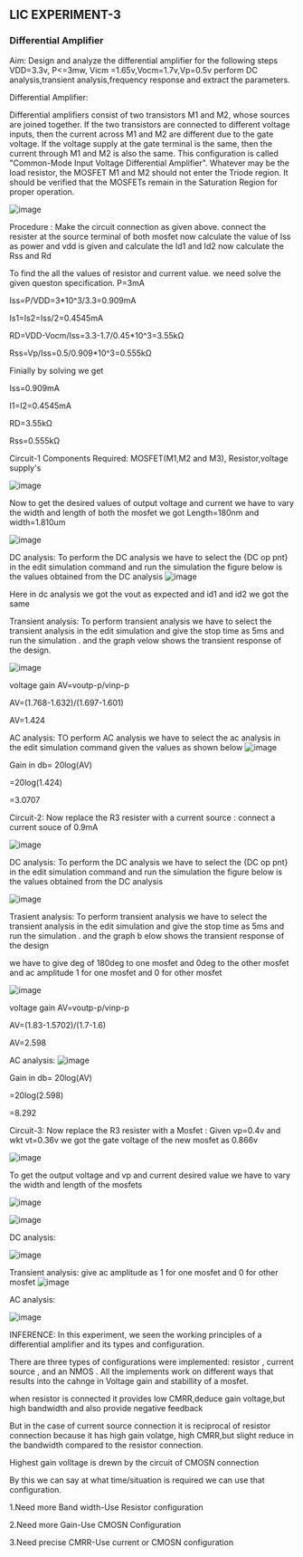 ## LIC EXPERIMENT-3
### Differential Amplifier

Aim:
Design and analyze the differential amplifier for the following steps VDD=3.3v, P<=3mw, Vicm =1.65v,Vocm=1.7v,Vp=0.5v perform DC analysis,transient analysis,frequency response and extract the parameters.

Differential Amplifier:

Differential amplifiers consist of two transistors M1 and M2, whose sources are joined together. If the two transistors are connected to different voltage inputs, then the current across M1 and M2 are different due to the gate voltage. If the voltage supply at the gate terminal is the same, then the current through M1 and M2 is also the same. This configuration is called "Common-Mode Input Voltage Differential Amplifier". Whatever may be the load resistor, the MOSFET M1 and M2 should not enter the Triode region. It should be verified that the MOSFETs remain in the Saturation Region for proper operation.

![image](https://github.com/user-attachments/assets/4eb84cae-5379-486c-aa73-88f36549f949)


Procedure : Make the circuit connection as given above. connect the resister at the source terminal of both mosfet now calculate the value of Iss as power and vdd is given and calculate the Id1 and Id2 now calculate the Rss and Rd

To find the all the values of resistor and current value. we need solve the given queston specification. P=3mA

Iss=P/VDD=3*10^3/3.3=0.909mA

Is1=Is2=Iss/2=0.4545mA

RD=VDD-Vocm/Iss=3.3-1.7/0.45*10^3=3.55kΩ

Rss=Vp/Iss=0.5/0.909*10^3=0.555kΩ

Finially by solving we get

Iss=0.909mA

I1=I2=0.4545mA

RD=3.55kΩ

Rss=0.555kΩ

Circuit-1
Components Required: MOSFET(M1,M2 and M3), Resistor,voltage supply's

![image](https://github.com/user-attachments/assets/c81c08e7-7b59-4b83-bf1e-9ce87b0820e0)


Now to get the desired values of output voltage and current we have to vary the width and length of both the mosfet we got Length=180nm and width=1.810um


![image](https://github.com/user-attachments/assets/ece443b2-90c3-48f9-94a7-8d4bae0a1df5)

DC analysis:
To perform the DC analysis we have to select the {DC op pnt} in the edit simulation command and run the simulation the figure below is the values obtained from the DC analysis
![image](https://github.com/user-attachments/assets/63184a21-e925-4ae5-9eab-f4982e879fca)


Here in dc analysis we got the vout as expected and id1 and id2 we got the same

Transient analysis:
To perform transient analysis we have to select the transient analysis in the edit simulation and give the stop time as 5ms and run the simulation . and the graph velow shows the transient response of the design.

![image](https://github.com/user-attachments/assets/ffa4c271-164c-4e53-8a63-831b71a738aa)

voltage gain AV=voutp-p/vinp-p

AV=(1.768-1.632)/(1.697-1.601)

AV=1.424

AC analysis:
TO perform AC analysis we have to select the ac analysis in the edit simulation command given the values as shown below 
![image](https://github.com/user-attachments/assets/06ee5227-5030-4692-9a97-d3addcec1f0f)


Gain in db= 20log(AV)

=20log(1.424)

=3.0707

Circuit-2:
Now replace the R3 resister with a current source : connect a current souce of 0.9mA

![image](https://github.com/user-attachments/assets/72db4af8-827f-40bc-9a5e-b3344fa22451)


DC analysis:
To perform the DC analysis we have to select the {DC op pnt} in the edit simulation command and run the simulation the figure below is the values obtained from the DC analysis

![image](https://github.com/user-attachments/assets/d4bcc08f-c6bf-4262-96af-af777d3c71de)



Trasient analysis:
To perform transient analysis we have to select the transient analysis in the edit simulation and give the stop time as 5ms and run the simulation . and the graph b elow shows the transient response of the design

we have to give deg of 180deg to one mosfet and 0deg to the other mosfet and ac amplitude 1 for one mosfet and 0 for other mosfet

![image](https://github.com/user-attachments/assets/b9ea1f3f-0160-46eb-b65c-378e63908925)


voltage gain AV=voutp-p/vinp-p

AV=(1.83-1.5702)/(1.7-1.6)

AV=2.598

AC analysis:
![image](https://github.com/user-attachments/assets/f5a78764-8bd2-4092-86b4-486275c6c5c7)


Gain in db= 20log(AV)

=20log(2.598)

=8.292

Circuit-3:
Now replace the R3 resister with a Mosfet : Given vp=0.4v and wkt vt=0.36v we got the gate voltage of the new mosfet as 0.866v

![image](https://github.com/user-attachments/assets/98d6e8a1-856e-4e2a-8a6d-2073e248c971)


To get the output voltage and vp and current desired value we have to vary the width and length of the mosfets

![image](https://github.com/user-attachments/assets/0f53f2b3-3850-474b-a11b-1489ea95ece0)

![image](https://github.com/user-attachments/assets/8fa8dfef-52d3-446f-95bd-bfe21b8b4571)


DC analysis:

![image](https://github.com/user-attachments/assets/b700051d-54ee-4686-81b8-d07e67de8ae3)


Transient analysis:
give ac amplitude as 1 for one mosfet and 0 for other mosfet
![image](https://github.com/user-attachments/assets/732086b5-6c88-4894-854c-530b00be7090)


AC analysis:

![image](https://github.com/user-attachments/assets/2a4f2a81-f553-4322-ac95-4ba4393d074f)

INFERENCE:
In this experiment, we seen the working principles of a differential amplifier and its types and configuration.

There are three types of configurations were implemented: resistor , current source , and an NMOS . All the implements work on different ways that results into the cahnge in Voltage gain and stabillity of a mosfet.

when resistor is connected it provides low CMRR,deduce gain voltage,but high bandwidth and also provide negative feedback

But in the case of current source connection it is reciprocal of resistor connection because it has high gain volatge, high CMRR,but slight reduce in the bandwidth compared to the resistor connection.

Highest gain volltage is drewn by the circuit of CMOSN connection

By this we can say at what time/situation is required we can use that configuration.

1.Need more Band width-Use Resistor configuration

2.Need more Gain-Use CMOSN Configuration

3.Need precise CMRR-Use current or CMOSN configuration
